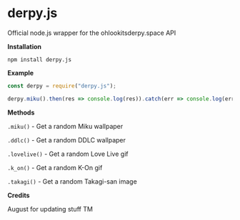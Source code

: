 # derpy.js
Official node.js wrapper for the ohlookitsderpy.space API

**Installation**

``npm install derpy.js``

**Example**

```js
const derpy = require("derpy.js");

derpy.miku().then(res => console.log(res)).catch(err => console.log(err));

```

**Methods**

``.miku()`` - Get a random Miku wallpaper

``.ddlc()`` - Get a random DDLC wallpaper

``.lovelive()`` - Get a random Love Live gif

``.k_on()`` - Get a random K-On gif

``.takagi()`` - Get a random Takagi-san image

**Credits**

August for updating stuff TM
